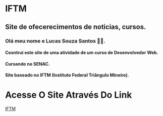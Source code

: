 # IFTM

## Site de ofecerecimentos de noticias, cursos.

### Olá meu nome e Lucas Souza Santos 👩‍💻.
#### Cosntrui este site de uma atividade de um curso de Desenvolvedor Web.
#### Cursando no SENAC.
#### Site baseado no IFTM (Instituto Federal Triângulo Mineiro).

# Acesse O Site Através Do Link
<a href="https://zluksz.github.io/IFTM/">IFTM</a>
